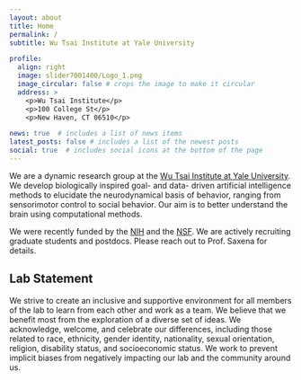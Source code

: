 ```yaml
---
layout: about
title: Home
permalink: /
subtitle: Wu Tsai Institute at Yale University

profile:
  align: right
  image: slider7001400/Logo_1.png
  image_circular: false # crops the image to make it circular
  address: >
    <p>Wu Tsai Institute</p>
    <p>100 College St</p>
    <p>New Haven, CT 06510</p>

news: true  # includes a list of news items
latest_posts: false # includes a list of the newest posts
social: true  # includes social icons at the bottom of the page
---
```


We are a dynamic research group at the [Wu Tsai Institute at Yale University](https://wti.yale.edu/). We develop biologically inspired goal- and data- driven artificial intelligence methods to elucidate the neurodynamical basis of behavior, ranging from sensorimotor control to social behavior. Our aim is to better understand the brain using computational methods.

We were recently funded by the [NIH](https://reporter.nih.gov/search/Wp0Hllx7EUqulszRPgfUQQ/project-details/10488409) and the [NSF](https://www.nsf.gov/awardsearch/showAward?AWD_ID=2219876&HistoricalAwards=false). We are actively recruiting graduate students and postdocs. Please reach out to Prof. Saxena for details.

## Lab Statement
We strive to create an inclusive and supportive environment for all members of the lab to learn from each other and work as a team. We believe that we benefit most from the exploration of a diverse set of ideas. We acknowledge, welcome, and celebrate our differences, including those related to race, ethnicity, gender identity, nationality, sexual orientation, religion, disability status, and socioeconomic status.  We work to prevent implicit biases from negatively impacting our lab and the community around us.
